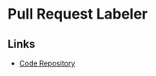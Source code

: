 # Pull Request Labeler

## Links

- [Code Repository](https://github.com/actions/labeler)

<!--
https://github.com/antribute/open-source/blob/main/.github/workflows/labeler.yml
https://github.com/antribute/open-source/blob/main/.github/labeler.yml
-->
